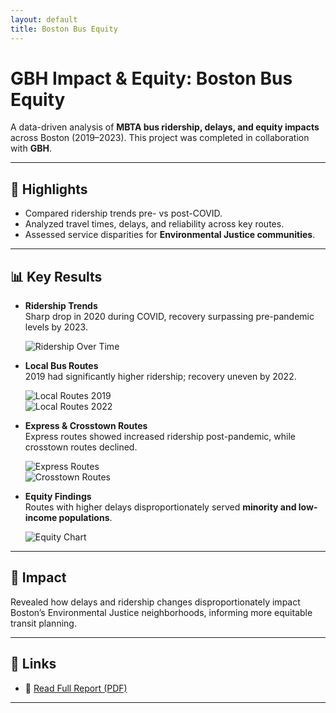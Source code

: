 ```yaml
---
layout: default
title: Boston Bus Equity
---
```


# GBH Impact & Equity: Boston Bus Equity

A data-driven analysis of **MBTA bus ridership, delays, and equity impacts** across Boston (2019–2023). This project was completed in collaboration with **GBH**.

---

## 🚀 Highlights
- Compared ridership trends pre- vs post-COVID.  
- Analyzed travel times, delays, and reliability across key routes.  
- Assessed service disparities for **Environmental Justice communities**.  

---

## 📊 Key Results
- **Ridership Trends**  
  Sharp drop in 2020 during COVID, recovery surpassing pre-pandemic levels by 2023.  

  ![Ridership Over Time](assets/ridership_trend.png)  

- **Local Bus Routes**  
  2019 had significantly higher ridership; recovery uneven by 2022.  

  ![Local Routes 2019](assets/local_2019.png)  
  ![Local Routes 2022](assets/local_2022.png)  

- **Express & Crosstown Routes**  
  Express routes showed increased ridership post-pandemic, while crosstown routes declined.  

  ![Express Routes](assets/express_routes.png)  
  ![Crosstown Routes](assets/crosstown_routes.png)  

- **Equity Findings**  
  Routes with higher delays disproportionately served **minority and low-income populations**.  

  ![Equity Chart](assets/equity.png)  

---

## 🌟 Impact
Revealed how delays and ridership changes disproportionately impact Boston’s Environmental Justice neighborhoods, informing more equitable transit planning.

---

## 🔗 Links
- 📄 [Read Full Report (PDF)](assets/BusEquity_Paper.pdf)  

---
